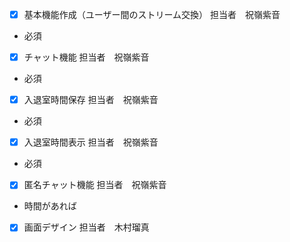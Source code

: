 + [x] 基本機能作成（ユーザー間のストリーム交換） 担当者　祝嶺紫音
- 必須
+ [x] チャット機能 担当者　祝嶺紫音
- 必須
+ [x] 入退室時間保存 担当者　祝嶺紫音
- 必須
+ [x] 入退室時間表示 担当者　祝嶺紫音
- 必須
+ [x] 匿名チャット機能 担当者　祝嶺紫音
- 時間があれば
+ [x] 画面デザイン 担当者　木村瑠真

